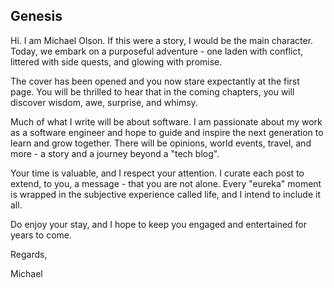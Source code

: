 ## Genesis

Hi. I am Michael Olson. If this were a story, I would be the main character. Today, we embark on a purposeful adventure - one laden with conflict, littered with side quests, and glowing with promise. 

The cover has been opened and you now stare expectantly at the first page. You will be thrilled to hear that in the coming chapters, you will discover wisdom, awe, surprise, and whimsy.

Much of what I write will be about software. I am passionate about my work as a software engineer and hope to guide and inspire the next generation to learn and grow together. There will be opinions, world events, travel, and more - a story and a journey beyond a "tech blog". 

Your time is valuable, and I respect your attention. I curate each post to extend, to you, a message - that you are not alone. Every "eureka" moment is wrapped in the subjective experience called life, and I intend to include it all.

Do enjoy your stay, and I hope to keep you engaged and entertained for years to come.

Regards,

Michael